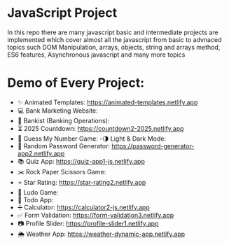 # JavaScript Project
In this repo there are many javascript basic and intermediate projects are implemented which cover almost all the javascript from basic to advnaced topics such
DOM Manipulation, arrays, objects, string and arrays method, ES6 features, Asynchronous javascript and many more topics

# Demo of Every Project:
- ✨ Animated Templates: https://animated-templates.netlify.app
- 💻 Bank Marketing Website: 
- 🏦 Bankist (Banking Operations): 
- ⏳ 2025 Countdown: https://countdown2-2025.netlify.app
- 🎯 Guess My Number Game: 
 -🌗 Light & Dark Mode: 
- 🔐 Random Password Generator: https://password-generator-app2.netlify.app
- 📚 Quiz App: https://quiz-app1-js.netlify.app
- ✂️ Rock Paper Scissors Game: 
- ⭐ Star Rating:  https://star-rating2.netlify.app
- 🎲 Ludo Game: 
- 📝 Todo App: 
- ➗ Calculator: https://calculator2-js.netlify.app
- ✅ Form Validation: https://form-validation3.netlify.app
- 📷 Profile Slider: https://profile-slider1.netlify.app
- 🌦️ Weather App: https://weather-dynamic-app.netlify.app
